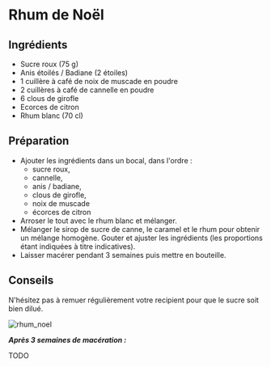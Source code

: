 Rhum de Noël
============

Ingrédients
-----------

- Sucre roux (75 g)
- Anis étoilés / Badiane (2 étoiles)
- 1 cuillère à café de noix de muscade en poudre
- 2 cuillères à café de cannelle en poudre
- 6 clous de girofle
- Ecorces de citron
- Rhum blanc (70 cl)

Préparation
-----------
- Ajouter les ingrédients dans un bocal, dans l'ordre :
	- sucre roux,
	- cannelle,
	- anis / badiane,
	- clous de girofle,
	- noix de muscade
	- écorces de citron
- Arroser le tout avec le rhum blanc et mélanger.
- Mélanger le sirop de sucre de canne, le caramel et le rhum pour obtenir un mélange homogène. Gouter et ajuster les ingrédients (les proportions étant indiquées à titre indicatives).
- Laisser macérer pendant 3 semaines puis mettre en bouteille.

Conseils
-------

N'hésitez pas à remuer régulièrement votre recipient pour que le sucre soit bien dilué.

![rhum_noel](./rhum_noel.png)

***Après 3 semaines de macération :***

TODO
